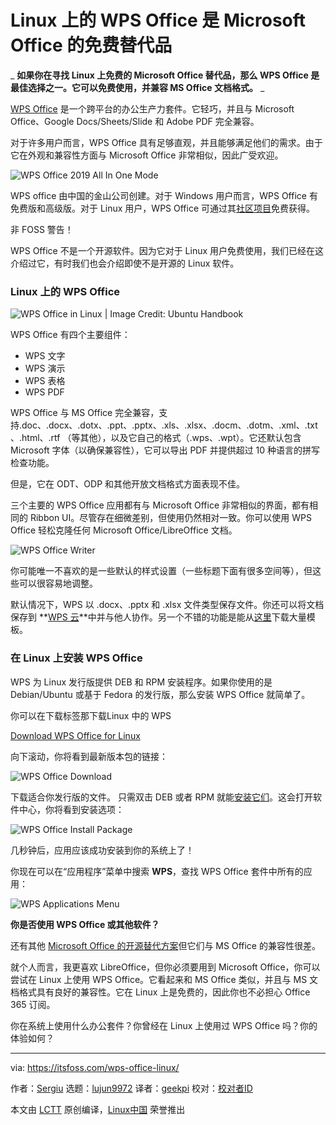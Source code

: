 [#]: collector: (lujun9972)
[#]: translator: (geekpi)
[#]: reviewer: ( )
[#]: publisher: ( )
[#]: url: ( )
[#]: subject: (WPS Office on Linux is a Free Alternative to Microsoft Office)
[#]: via: (https://itsfoss.com/wps-office-linux/)
[#]: author: (Sergiu https://itsfoss.com/author/sergiu/)

Linux 上的 WPS Office 是 Microsoft Office 的免费替代品
======

_ **如果你在寻找 Linux 上免费的 Microsoft Office 替代品，那么 WPS Office 是最佳选择之一。它可以免费使用，并兼容 MS Office 文档格式。** _

[WPS Office][1] 是一个跨平台的办公生产力套件。它轻巧，并且与 Microsoft Office、Google Docs/Sheets/Slide 和 Adobe PDF 完全兼容。

对于许多用户而言，WPS Office 具有足够直观，并且能够满足他们的需求。由于它在外观和兼容性方面与 Microsoft Office 非常相似，因此广受欢迎。

![WPS Office 2019 All In One Mode][2]

WPS office 由中国的金山公司创建。对于 Windows 用户而言，WPS Office 有免费版和高级版。对于 Linux 用户，WPS Office 可通过其[社区项目][3]免费获得。

非 FOSS 警告！

WPS Office 不是一个开源软件。因为它对于 Linux 用户免费使用，我们已经在这介绍过它，有时我们也会介绍即使不是开源的 Linux 软件。

### Linux 上的 WPS Office

![WPS Office in Linux | Image Credit: Ubuntu Handbook][4]

WPS Office 有四个主要组件：

  * WPS 文字
  * WPS 演示
  * WPS 表格
  * WPS PDF



WPS Office 与 MS Office 完全兼容，支持.doc、.docx、.dotx、.ppt、.pptx、.xls、.xlsx、.docm、.dotm、.xml、.txt、.html、.rtf （等其他），以及它自己的格式（.wps、.wpt）。它还默认包含 Microsoft 字体（以确保兼容性），它可以导出 PDF 并提供超过 10 种语言的拼写检查功能。

但是，它在 ODT、ODP 和其他开放文档格式方面表现不佳。

三个主要的 WPS Office 应用都有与 Microsoft Office 非常相似的界面，都有相同的 Ribbon UI。尽管存在细微差别，但使用仍然相对一致。你可以使用 WPS Office 轻松克隆任何 Microsoft Office/LibreOffice 文档。


![WPS Office Writer][5]

你可能唯一不喜欢的是一些默认的样式设置（一些标题下面有很多空间等），但这些可以很容易地调整。

默认情况下，WPS 以 .docx、.pptx 和 .xlsx 文件类型保存文件。你还可以将文档保存到 **[WPS 云][7]**中并与他人协作。另一个不错的功能是能从[这里][8]下载大量模板。

### 在 Linux 上安装 WPS Office

WPS 为 Linux 发行版提供 DEB 和 RPM 安装程序。如果你使用的是 Debian/Ubuntu 或基于 Fedora 的发行版，那么安装 WPS Office 就简单了。

你可以在下载标签那下载Linux 中的 WPS

[Download WPS Office for Linux][9]

向下滚动，你将看到最新版本包的链接：

![WPS Office Download][10]

下载适合你发行版的文件。 只需双击 DEB 或者 RPM 就能[安装它们][11]。这会打开软件中心，你将看到安装选项：

![WPS Office Install Package][12]

几秒钟后，应用应该成功安装到你的系统上了！

你现在可以在“应用程序”菜单中搜索 **WPS**，查找 WPS Office 套件中所有的应用：

![WPS Applications Menu][13]

**你是否使用 WPS Office 或其他软件？**

还有其他 [Microsoft Office 的开源替代方案][14]但它们与 MS Office 的兼容性很差。

就个人而言，我更喜欢 LibreOffice，但你必须要用到 Microsoft Office，你可以尝试在 Linux 上使用 WPS Office。它看起来和 MS Office 类似，并且与 MS 文档格式具有良好的兼容性。它在 Linux 上是免费的，因此你也不必担心 Office 365 订阅。

你在系统上使用什么办公套件？你曾经在 Linux 上使用过 WPS Office 吗？你的体验如何？

--------------------------------------------------------------------------------

via: https://itsfoss.com/wps-office-linux/

作者：[Sergiu][a]
选题：[lujun9972][b]
译者：[geekpi](https://github.com/geekpi)
校对：[校对者ID](https://github.com/校对者ID)

本文由 [LCTT](https://github.com/LCTT/TranslateProject) 原创编译，[Linux中国](https://linux.cn/) 荣誉推出

[a]: https://itsfoss.com/author/sergiu/
[b]: https://github.com/lujun9972
[1]: https://www.wps.com/
[2]: https://i0.wp.com/itsfoss.com/wp-content/uploads/2019/07/wps2019-all-in-one-mode.png?resize=800%2C526&ssl=1
[3]: http://wps-community.org/
[4]: https://i2.wp.com/itsfoss.com/wp-content/uploads/2019/07/wps-2019-Linux.jpg?resize=800%2C450&ssl=1
[5]: https://i2.wp.com/itsfoss.com/wp-content/uploads/2019/07/wps-office-writer.png?resize=800%2C454&ssl=1
[7]: https://account.wps.com/?cb=https%3A%2F%2Fdrive.wps.com%2F
[8]: https://template.wps.com/
[9]: http://wps-community.org/downloads
[10]: https://i0.wp.com/itsfoss.com/wp-content/uploads/2019/07/wps_office_download.jpg?fit=800%2C413&ssl=1
[11]: https://itsfoss.com/install-deb-files-ubuntu/
[12]: https://i0.wp.com/itsfoss.com/wp-content/uploads/2019/07/wps_office_install_package.png?fit=800%2C719&ssl=1
[13]: https://i2.wp.com/itsfoss.com/wp-content/uploads/2019/07/wps_applications_menu.jpg?fit=800%2C355&ssl=1
[14]: https://itsfoss.com/best-free-open-source-alternatives-microsoft-office/
